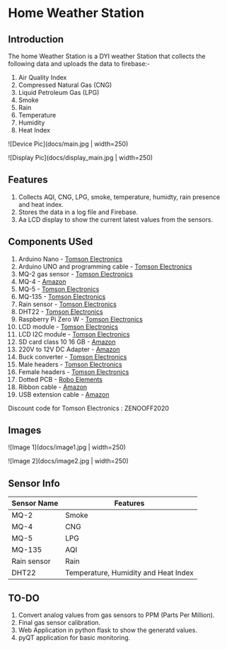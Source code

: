 # Home Weather Station

## Introduction

The home Weather Station is a DYI weather Station that collects the following data and uploads the data to firebase:-

1. Air Quality Index
2. Compressed Natural Gas (CNG)
3. Liquid Petroleum Gas (LPG)
4. Smoke
5. Rain
6. Temperature
7. Humidity
8. Heat Index

![Device Pic](docs/main.jpg | width=250)

![Display Pic](docs/display_main.jpg | width=250)

## Features

1. Collects AQI, CNG, LPG, smoke, temperature, humidty, rain presence and heat index.
2. Stores the data in a log file and Firebase.
3. Aa LCD display to show the current latest values from the sensors.

## Components USed

1. Arduino Nano - [Tomson Electronics](https://www.tomsonelectronics.com/products/buy-arduino-nano-v3-0-online-india)
2. Arduino UNO and programming cable - [Tomson Electronics](https://www.tomsonelectronics.com/products/arduino-bundle-1)
3. MQ-2 gas sensor - [Tomson Electronics](https://www.tomsonelectronics.com/products/mq-2-mq2-smoke-gas)
4. MQ-4 - [Amazon](https://www.amazon.in/REES52-Natural-Methane-Sensor-Arduino/dp/B01L0FIH94)
5. MQ-5 - [Tomson Electronics](https://www.tomsonelectronics.com/products/smoke-gas-detector-sensor-module)
6. MQ-135 - [Tomson Electronics](https://www.tomsonelectronics.com/products/air-quality-control-gas-sensor-mq-135)
7. Rain sensor - [Tomson Electronics](https://www.tomsonelectronics.com/products/rain-drop-detection-sensor-rain-detector-weather-module)
8. DHT22 - [Tomson Electronics](https://www.tomsonelectronics.com/products/dht22-digital-temperature-and-humidity-sensor-module-am2302)
9. Raspberry Pi Zero W - [Tomson Electronics](https://www.tomsonelectronics.com/products/buy-raspberry-pi-zero-w-online-india)
10. LCD module - [Tomson Electronics](https://www.tomsonelectronics.com/products/16x2-jhd-lcd-display)
11. LCD I2C module - [Tomson Electronics](https://www.tomsonelectronics.com/products/iic-i2c-serial-interface-adapter-module-for-display)
12. SD card class 10 16 GB - [Amazon](https://www.amazon.in/HP-MicroSD-U1-TF-Card-16GB/dp/B07DJGJ2H1/ref=sr_1_4?dchild=1&keywords=memory+cards+class+10+16gb&qid=1601314962&sr=8-4)
13. 220V to 12V DC Adapter - [Amazon](https://www.amazon.in/TRP-TRADERS-CAMCALL-Power-Adapter/dp/B01FTYAUCY)
14. Buck converter - [Tomson Electronics](https://www.tomsonelectronics.com/products/lm-2596-dc-dc-buck-converter)
15. Male headers - [Tomson Electronics](https://www.tomsonelectronics.com/products/40x2-male-berg-strip-straight)
16. Female headers - [Tomson Electronics](https://www.tomsonelectronics.com/products/40x2-female-berg-strip-straight)
17. Dotted PCB - [Robo Elements](https://www.roboelements.com/product/general-purpose-zero-pcb-printed-circuit-board-4x6-inches/)
18. Ribbon cable - [Amazon](https://www.amazon.in/Ribbon-Cable-10-wire-15ft/dp/B007R9SQQM)
19. USB extension cable - [Amazon](https://www.amazon.com/Monoprice-Extension-Repeater-PlayStation-Keyboard/dp/B004PLLA9U?th=1)

Discount code for Tomson Electronics : ZENOOFF2020

## Images

![Image 1](docs/image1.jpg | width=250)

![Image 2](docs/image2.jpg | width=250)

## Sensor Info

Sensor Name  | Features
------------ | -------------
MQ-2 | Smoke
MQ-4 | CNG
MQ-5 | LPG
MQ-135 | AQI
Rain sensor | Rain
DHT22 | Temperature, Humidity and Heat Index

## TO-DO

1. Convert analog values from gas sensors to PPM (Parts Per Million).
2. Final gas sensor calibration.
3. Web Application in python flask to show the generatd values.
4. pyQT application for basic monitoring.
